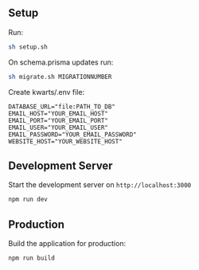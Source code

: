## Setup

Run:

```bash
sh setup.sh
```

On schema.prisma updates run:

```bash
sh migrate.sh MIGRATIONNUMBER
```

Create kwarts/.env file:

```
DATABASE_URL="file:PATH_TO_DB"
EMAIL_HOST="YOUR_EMAIL_HOST"
EMAIL_PORT="YOUR_EMAIL_PORT"
EMAIL_USER="YOUR_EMAIL_USER"
EMAIL_PASSWORD="YOUR_EMAIL_PASSWORD"
WEBSITE_HOST="YOUR_WEBSITE_HOST"
```

## Development Server

Start the development server on `http://localhost:3000`

```bash
npm run dev
```

## Production

Build the application for production:

```bash
npm run build
```
